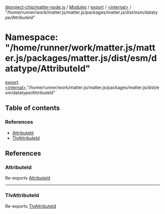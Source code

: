 [@project-chip/matter-node.js](../README.md) / [Modules](../modules.md) / [export](export.md) / [\<internal\>](export._internal_.md) / "/home/runner/work/matter.js/matter.js/packages/matter.js/dist/esm/datatype/AttributeId"

# Namespace: "/home/runner/work/matter.js/matter.js/packages/matter.js/dist/esm/datatype/AttributeId"

[export](export.md).[\<internal\>](export._internal_.md)."/home/runner/work/matter.js/matter.js/packages/matter.js/dist/esm/datatype/AttributeId"

## Table of contents

### References

- [AttributeId](export._internal_.__home_runner_work_matter_js_matter_js_packages_matter_js_dist_esm_datatype_AttributeId_.md#attributeid)
- [TlvAttributeId](export._internal_.__home_runner_work_matter_js_matter_js_packages_matter_js_dist_esm_datatype_AttributeId_.md#tlvattributeid)

## References

### AttributeId

Re-exports [AttributeId](exports_datatype.md#attributeid)

___

### TlvAttributeId

Re-exports [TlvAttributeId](exports_datatype.md#tlvattributeid)
